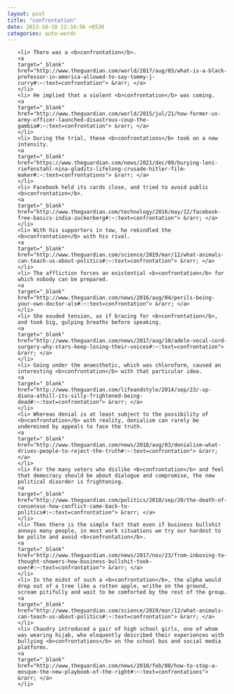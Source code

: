 ```yaml
---
layout: post
title: "confrontation"
date: 2023-10-10 12:34:56 +0530
categories: auto-words
---
```

<ol>

    <li> There was a <b>confrontation</b>.
    <a 
    target="_blank" 
    href="http://www.theguardian.com/world/2017/aug/03/what-is-a-black-professor-in-america-allowed-to-say-tommy-j-curry#:~:text=confrontation"> &rarr; </a>
    </li>
    <li> He implied that a violent <b>confrontation</b> was coming.
    <a 
    target="_blank" 
    href="http://www.theguardian.com/world/2015/jul/21/how-former-us-army-officer-launched-disastrous-coup-the-gambia#:~:text=confrontation"> &rarr; </a>
    </li>
    <li> During the trial, these <b>confrontations</b> took on a new intensity.
    <a 
    target="_blank" 
    href="https://www.theguardian.com/news/2021/dec/09/burying-leni-riefenstahl-nina-gladitz-lifelong-crusade-hitler-film-maker#:~:text=confrontations"> &rarr; </a>
    </li>
    <li> Facebook held its cards close, and tried to avoid public <b>confrontation</b>.
    <a 
    target="_blank" 
    href="http://www.theguardian.com/technology/2016/may/12/facebook-free-basics-india-zuckerberg#:~:text=confrontation"> &rarr; </a>
    </li>
    <li> With his supporters in tow, he rekindled the <b>confrontation</b> with his rival.
    <a 
    target="_blank" 
    href="http://www.theguardian.com/science/2019/mar/12/what-animals-can-teach-us-about-politics#:~:text=confrontation"> &rarr; </a>
    </li>
    <li> The affliction forces an existential <b>confrontation</b> for which nobody can be prepared.
    <a 
    target="_blank" 
    href="http://www.theguardian.com/news/2016/aug/04/perils-being-your-own-doctor-als#:~:text=confrontation"> &rarr; </a>
    </li>
    <li> She exuded tension, as if bracing for <b>confrontation</b>, and took big, gulping breaths before speaking.
    <a 
    target="_blank" 
    href="http://www.theguardian.com/news/2017/aug/10/adele-vocal-cord-surgery-why-stars-keep-losing-their-voices#:~:text=confrontation"> &rarr; </a>
    </li>
    <li> Going under the anaesthetic, which was chloroform, caused an interesting <b>confrontation</b> with that particular idea.
    <a 
    target="_blank" 
    href="http://www.theguardian.com/lifeandstyle/2014/sep/23/-sp-diana-athill-its-silly-frightened-being-dead#:~:text=confrontation"> &rarr; </a>
    </li>
    <li> Whereas denial is at least subject to the possibility of <b>confrontation</b> with reality, denialism can rarely be undermined by appeals to face the truth.
    <a 
    target="_blank" 
    href="http://www.theguardian.com/news/2018/aug/03/denialism-what-drives-people-to-reject-the-truth#:~:text=confrontation"> &rarr; </a>
    </li>
    <li> For the many voters who dislike <b>confrontation</b> and feel that democracy should be about dialogue and compromise, the new political disorder is frightening.
    <a 
    target="_blank" 
    href="http://www.theguardian.com/politics/2018/sep/20/the-death-of-consensus-how-conflict-came-back-to-politics#:~:text=confrontation"> &rarr; </a>
    </li>
    <li> Then there is the simple fact that even if business bullshit annoys many people, in most work situations we try our hardest to be polite and avoid <b>confrontation</b>.
    <a 
    target="_blank" 
    href="http://www.theguardian.com/news/2017/nov/23/from-inboxing-to-thought-showers-how-business-bullshit-took-over#:~:text=confrontation"> &rarr; </a>
    </li>
    <li> In the midst of such a <b>confrontation</b>, the alpha would drop out of a tree like a rotten apple, writhe on the ground, scream pitifully and wait to be comforted by the rest of the group.
    <a 
    target="_blank" 
    href="http://www.theguardian.com/science/2019/mar/12/what-animals-can-teach-us-about-politics#:~:text=confrontation"> &rarr; </a>
    </li>
    <li> Chaudry introduced a pair of high school girls, one of whom was wearing hijab, who eloquently described their experiences with bullying <b>confrontations</b> on the school bus and social media platforms.
    <a 
    target="_blank" 
    href="http://www.theguardian.com/news/2018/feb/08/how-to-stop-a-mosque-the-new-playbook-of-the-right#:~:text=confrontations"> &rarr; </a>
    </li>